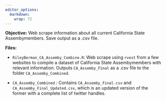 ```yaml
---
editor_options: 
  markdown: 
    wrap: 72
---
```


**Objective:** Web scrape information about all current California State
Assembymembers. Save output as a .csv file.

**Files:**

-   `RileyBerman_CA_Assemby_Combine.R`: Web scrape using `rvest` from a
    few websites to compile a dataset of California State Assembymembers with
    relevant information. Outputs `CA_Assemby_Final` as a .csv file to the
    folder `CA_Assemby_Combined`.

-   `CA_Assemby_Combined` : Contains `CA_Assemby_Final.csv` and
    `CA_Assemby_Final_Updated.csv`, which is an updated version of the
    former with a complete list of twitter handles.
